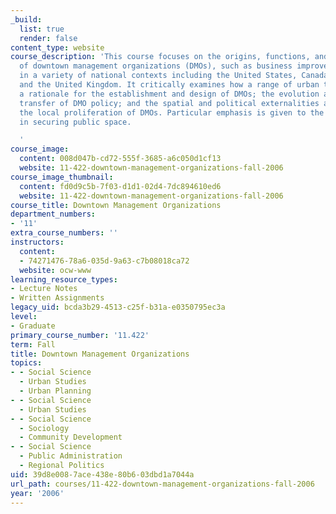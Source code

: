 ```yaml
---
_build:
  list: true
  render: false
content_type: website
course_description: 'This course focuses on the origins, functions, and implications
  of downtown management organizations (DMOs), such as business improvement districts,
  in a variety of national contexts including the United States, Canada, South Africa,
  and the United Kingdom. It critically examines how a range of urban theories provide
  a rationale for the establishment and design of DMOs; the evolution and transnational
  transfer of DMO policy; and the spatial and political externalities associated with
  the local proliferation of DMOs. Particular emphasis is given to the role of DMOs
  in securing public space.

  '
course_image:
  content: 008d047b-cd72-555f-3685-a6c050d1cf13
  website: 11-422-downtown-management-organizations-fall-2006
course_image_thumbnail:
  content: fd0d9c5b-7f03-d1d1-02d4-7dc894610ed6
  website: 11-422-downtown-management-organizations-fall-2006
course_title: Downtown Management Organizations
department_numbers:
- '11'
extra_course_numbers: ''
instructors:
  content:
  - 74271476-78a6-035d-9a63-c7b08018ca72
  website: ocw-www
learning_resource_types:
- Lecture Notes
- Written Assignments
legacy_uid: bcda3b29-4513-c25f-b31a-e0350795ec3a
level:
- Graduate
primary_course_number: '11.422'
term: Fall
title: Downtown Management Organizations
topics:
- - Social Science
  - Urban Studies
  - Urban Planning
- - Social Science
  - Urban Studies
- - Social Science
  - Sociology
  - Community Development
- - Social Science
  - Public Administration
  - Regional Politics
uid: 39d8e008-7ace-438e-80b6-03dbd1a7044a
url_path: courses/11-422-downtown-management-organizations-fall-2006
year: '2006'
---
```

